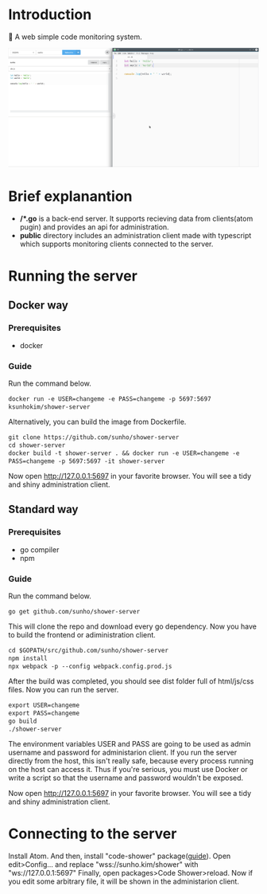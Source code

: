 
# Introduction
🚿 A web simple code monitoring system.

<img src="screenshot.png"/>

# Brief explanantion
 - **/*.go** is a back-end server. It supports recieving data from clients(atom pugin) and provides an api for administration.
 - **public** directory includes an administration client made with typescript which supports monitoring clients connected to the server.

# Running the server

## Docker way

### Prerequisites
 - docker

### Guide

Run the command below.

```
docker run -e USER=changeme -e PASS=changeme -p 5697:5697 ksunhokim/shower-server
```

Alternatively, you can build the image from Dockerfile.

```
git clone https://github.com/sunho/shower-server
cd shower-server
docker build -t shower-server . && docker run -e USER=changeme -e PASS=changeme -p 5697:5697 -it shower-server
```

Now open http://127.0.0.1:5697 in your favorite browser. You will see a tidy and shiny administration client.

## Standard way

### Prerequisites
 - go compiler
 - npm

### Guide
Run the command below.

```
go get github.com/sunho/shower-server
```

This will clone the repo and download every go dependency. Now you have to build the frontend or adiministration client.

```
cd $GOPATH/src/github.com/sunho/shower-server
npm install
npx webpack -p --config webpack.config.prod.js
```

After the build was completed, you should see dist folder full of html/js/css files. Now you can run the server.

```
export USER=changeme
export PASS=changeme
go build
./shower-server
```

The environment variables USER and PASS are going to be used as admin username and password for administarion client. If you run the server directly from the host, this isn't really safe, because every process running on the host can access it. Thus if you're serious, you must use Docker or write a script so that the username and password wouldn't be exposed.

Now open http://127.0.0.1:5697 in your favorite browser. You will see a tidy and shiny administration client.

# Connecting to the server

Install Atom. And then, install "code-shower" package([guide](https://flight-manual.atom.io/using-atom/sections/atom-packages/)). Open edit\>Config... and replace "wss://sunho.kim/shower" with "ws://127.0.0.1:5697" Finally, open packages\>Code Shower\>reload. Now if you edit some arbitrary file, it will be shown in the administarion client.
